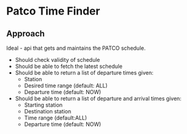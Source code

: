 # Patco Time Finder

## Approach

Ideal - api that gets and maintains the PATCO schedule.

- Should check validity of schedule
- Should be able to fetch the latest schedule
- Should be able to return a list of departure times given:
  - Station
  - Desired time range (default: ALL)
  - Departure time (default: NOW)
- Should be able to return a list of departure and arrival times given:
  - Starting station
  - Destination station
  - Time range (default:ALL)
  - Departure time (default: NOW)
